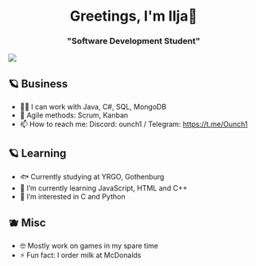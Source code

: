 <h1 align="center">Greetings, I'm Ilja👹</h1>
<h3 align="center">"Software Development Student"</h3>

![](https://i.imgur.com/JInS4Ko.png)

## 🪐 Business
- 🧑‍🏭 I can work with Java, C#, SQL, MongoDB
- 🐡 Agile methods: Scrum, Kanban
- 📫 How to reach me: Discord: ounch1 / Telegram: https://t.me/Ounch1
## 🪐 Learning
- 🐟 Currently studying at YRGO, Gothenburg
- 🌱 I’m currently learning JavaScript, HTML and C++
- 🐙 I’m interested in C and Python
## 🫐 Misc
- 🤓 Mostly work on games in my spare time
- ⚡ Fun fact: I order milk at McDonalds
